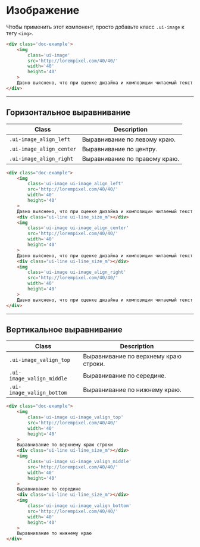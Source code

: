 <!--
docs/blocks/image|90
-->

# Изображение

Чтобы применить этот компонент, просто добавьте класс `.ui-image` к тегу `<img>`.


``` html
<div class='doc-example'>
    <img
        class='ui-image'
        src='http://lorempixel.com/40/40/'
        width='40'
        height='40'
    >
    Давно выяснено, что при оценке дизайна и композиции читаемый текст мешает сосредоточиться.
</div>
```

---

## Горизонтальное выравнивание

|           Class           |          Description          |
|---------------------------|-------------------------------|
| `.ui-image_align_left`    | Выравнивание по левому краю.  |
| `.ui-image_align_center`  | Выравнивание по центру.       |
| `.ui-image_align_right`   | Выравнивание по правому краю. |

``` html
<div class="doc-example">
    <img
        class='ui-image ui-image_align_left'
        src='http://lorempixel.com/40/40/'
        width='40'
        height='40'
    >
    Давно выяснено, что при оценке дизайна и композиции читаемый текст мешает сосредоточиться. Lorem Ipsum используют потому, что тот обеспечивает более или менее стандартное заполнение шаблона, а также реальное распределение букв и пробелов в абзацах, которое не получается при простой дубликации "Здесь ваш текст.. Здесь ваш текст.. Здесь ваш текст.." Многие программы электронной вёрстки и редакторы HTML используют Lorem Ipsum в качестве текста по умолчанию, так что поиск по ключевым словам "lorem ipsum" сразу показывает, как много веб-страниц всё ещё дожидаются своего настоящего рождения. За прошедшие годы текст Lorem Ipsum получил много версий. Некоторые версии появились по ошибке, некоторые - намеренно (например, юмористические варианты).
    <div class="ui-line ui-line_size_m"></div>
    <img
        class='ui-image ui-image_align_center'
        src='http://lorempixel.com/40/40/'
        width='40'
        height='40'
    >
    Давно выяснено, что при оценке дизайна и композиции читаемый текст мешает сосредоточиться. Lorem Ipsum используют потому, что тот обеспечивает более или менее стандартное заполнение шаблона, а также реальное распределение букв и пробелов в абзацах, которое не получается при простой дубликации "Здесь ваш текст.. Здесь ваш текст.. Здесь ваш текст.." Многие программы электронной вёрстки и редакторы HTML используют Lorem Ipsum в качестве текста по умолчанию, так что поиск по ключевым словам "lorem ipsum" сразу показывает, как много веб-страниц всё ещё дожидаются своего настоящего рождения. За прошедшие годы текст Lorem Ipsum получил много версий. Некоторые версии появились по ошибке, некоторые - намеренно (например, юмористические варианты).
    <div class="ui-line ui-line_size_m"></div>
    <img
        class='ui-image ui-image_align_right'
        src='http://lorempixel.com/40/40/'
        width='40'
        height='40'
    >
    Давно выяснено, что при оценке дизайна и композиции читаемый текст мешает сосредоточиться. Lorem Ipsum используют потому, что тот обеспечивает более или менее стандартное заполнение шаблона, а также реальное распределение букв и пробелов в абзацах, которое не получается при простой дубликации "Здесь ваш текст.. Здесь ваш текст.. Здесь ваш текст.." Многие программы электронной вёрстки и редакторы HTML используют Lorem Ipsum в качестве текста по умолчанию, так что поиск по ключевым словам "lorem ipsum" сразу показывает, как много веб-страниц всё ещё дожидаются своего настоящего рождения. За прошедшие годы текст Lorem Ipsum получил много версий. Некоторые версии появились по ошибке, некоторые - намеренно (например, юмористические варианты).
</div>
```

---

## Вертикальное выравнивание

|            Class            |              Description              |
|-----------------------------|---------------------------------------|
| `.ui-image_valign_top`      | Выравнивание по верхнему краю строки. |
| `.ui-image_valign_middle`   | Выравнивание по середине.             |
| `.ui-image_valign_bottom`   | Выравнивание по нижнему краю.         |

``` html
<div class="doc-example">
    <img
        class='ui-image ui-image_valign_top'
        src='http://lorempixel.com/40/40/'
        width='40'
        height='40'
    >
    Выравнивание по верхнему краю строки
    <div class="ui-line ui-line_size_m"></div>
    <img
        class='ui-image ui-image_valign_middle'
        src='http://lorempixel.com/40/40/'
        width='40'
        height='40'
    >
    Выравнивание по середине
    <div class="ui-line ui-line_size_m"></div>
    <img
        class='ui-image ui-image_valign_bottom'
        src='http://lorempixel.com/40/40/'
        width='40'
        height='40'
    >
    Выравнивание по нижнему краю
</div>
```
